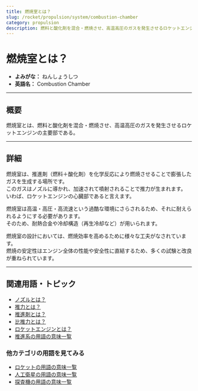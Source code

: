 ```yaml
---
title: 燃焼室とは？
slug: /rocket/propulsion/system/combustion-chamber
category: propulsion
description: 燃料と酸化剤を混合・燃焼させ、高温高圧のガスを発生させるロケットエンジンの主要部である燃焼室の意味・定義・内容について解説します。  
---
```


# 燃焼室とは？

- **よみがな：** ねんしょうしつ  
- **英語名：** Combustion Chamber  

---

## 概要

燃焼室とは、燃料と酸化剤を混合・燃焼させ、高温高圧のガスを発生させるロケットエンジンの主要部である。

---

## 詳細

燃焼室は、推進剤（燃料＋酸化剤）を化学反応により燃焼させることで膨張したガスを生成する場所です。  
このガスはノズルに導かれ、加速されて噴射されることで推力が生まれます。  
いわば、ロケットエンジンの心臓部であると言えます。  

燃焼室は高温・高圧・高流速という過酷な環境にさらされるため、それに耐えられるようにする必要があります。  
そのため、耐熱合金や冷却構造（再生冷却など）が用いられます。  

燃焼室の設計においては、燃焼効率を高めるために様々な工夫がなされています。  
燃焼の安定性はエンジン全体の性能や安全性に直結するため、多くの試験と改良が重ねられています。  

---

## 関連用語・トピック

- [ノズルとは？](/docs/rocket/propulsion/system/nozzle/)
- [推力とは？](/docs/rocket/propulsion/system/thrust/)
- [推進剤とは？](/docs/rocket/propulsion/system/propellant/)
- [比推力とは？](/docs/rocket/propulsion/system/isp/)
- [ロケットエンジンとは？](/docs/rocket/propulsion/rocket-engine/)
- [推進系の用語の意味一覧](/docs/category/propulsion/)

### 他カテゴリの用語を見てみる
- [ロケットの用語の意味一覧](/docs/category/rocket/)
- [人工衛星の用語の意味一覧](/docs/category/satellite/)
- [探査機の用語の意味一覧](/docs/category/explorer/)

